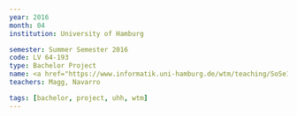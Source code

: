 ```yaml
---
year: 2016
month: 04
institution: University of Hamburg

semester: Summer Semester 2016
code: LV 64-193
type: Bachelor Project
name: <a href="https://www.informatik.uni-hamburg.de/wtm/teaching/SoSe16_NNRobots_Pj.shtml" title="Details">Neuronale Netze f&uuml;r Roboter</a>
teachers: Magg, Navarro

tags: [bachelor, project, uhh, wtm]
---
```

